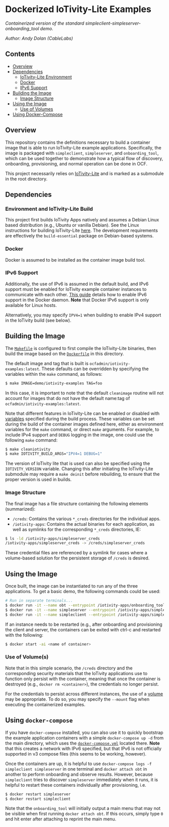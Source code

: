 # Dockerized IoTivity-Lite Examples

*Containerized version of the standard simpleclient-simpleserver-onboarding_tool
demo.*

*Author: Andy Dolan (CableLabs)*

## Contents

* [Overview](#overview)
* [Dependencies](#dependencies)
  * [IoTivity-Lite Environment](#environment-and-iotivity-lite-build)
  * [Docker](#docker)
  * [IPv6 Support](#ipv6-support)
* [Building the Image](#building-the-image)
  * [Image Structure](#image-structure)
* [Using the Image](#using-the-image)
  * [Use of Volumes](#use-of-volumes)
* [Using Docker-Compose](#using-docker-compose)

## Overview

This repository contains the definitions necessary to build a container image
that is able to run IoTivity-Lite example applications. Specifically, the image
is packaged with `simpleclient`, `simpleserver`, and `onboarding_tool`, which
can be used together to demonstrate how a typical flow of discovery, onboarding,
provisioning, and normal operation can be done in OCF.

This project necessarily relies on [IoTivity-Lite](https://gitlab.iotivity.org/iotivity/iotivity-lite)
and is marked as a submodule in the root directory.

## Dependencies

### Environment and IoTivity-Lite Build

This project first builds IoTivity Apps natively and assumes a Debian Linux
based distribution (e.g., Ubuntu or vanilla Debian). See the Linux instructions
for building IoTivity-Lite [here](https://iotivity.org/documentation/building-iotivity-linux).
The development requirements are effectively the `build-essential` package on
Debian-based systems.

### Docker

Docker is assumed to be installed as the container image build tool.

### IPv6 Support

Additionally, the use of IPv6 is assumed in the default build, and IPv6 support
must be enabled for IoTivity example container instances to communicate with
each other. [This guide](https://docs.docker.com/config/daemon/ipv6/) details
how to enable IPv6 support in the Docker daemon. **Note** that Docker IPv6
support is only available for Linux hosts.

Alternatively, you may specify `IPV4=1` when building to enable IPv4 support in
the IoTivity build (see below).

## Building the Image

The [`Makefile`](/Makefile) is configured to first compile the IoTivity-Lite
binaries, then build the image based on the [`Dockerfile`](/examples/Dockerfile)
in this directory.

The default image and tag that is built is `ocfadmin/iotivity-examples:latest`.
These defaults can be overridden by specifying the variables within the `make`
command, as follows:

```bash
$ make IMAGE=demo/iotivity-examples TAG=foo
```

In this case, it is important to note that the default `cleanimage` routine will
not account for images that do not have the default name:tag of
`ocfadmin/iotivity-examples:latest`.

Note that different features in IoTivity-Lite can be enabled or disabled with
[variables](https://iotivity.org/documentation/building-iotivity-linux)
specified during the build process. These variables can be set during the build
of the container images defined here, either as environment variables for the
`make` command, or direct `make` arguments. For example, to include IPv4 support
and `DEBUG` logging in the image, one could use the following `make` command:

```bash
$ make cleaniotivity
$ make IOTIVITY_BUILD_ARGS="IPV4=1 DEBUG=1"
```

The version of IoTivity lite that is used can also be specified using the
`IOTIVITY_VERSION` variable. Changing this after initiating the IoTivity-Lite
submodule may require a `make deinit` before rebuilding, to ensure that the
proper version is used in builds.

### Image Structure

The final image has a file structure containing the following elements
(summarized):

* `/creds`: Contains the various `*_creds` directories for the individual apps.
* `/iotivity-apps`: Contains the actual binaries for each application, as well
  as symlinks for the corresponding `*_creds` directories, IE:

```bash
$ ls -ld /iotivity-apps/simpleserver_creds
/iotivity-apps/simpleserver_creds -> /creds/simpleserver_creds
```

These credential files are referenced by a symlink for cases where a
volume-based solution for the persistent storage of `/creds` is desired.

## Using the Image

Once built, the image can be instantiated to run any of the three applications.
To get a basic demo, the following commands could be used:

```bash
# Run in separate terminals...
$ docker run -it --name obt --entrypoint /iotivity-apps/onboarding_tool ocfadmin/iotivity-examples
$ docker run -it --name simpleserver --entrypoint /iotivity-apps/simpleserver ocfadmin/iotivity-examples
$ docker run -it --name simpleclient --entrypoint /iotivity-apps/simpleclient ocfadmin/iotivity-examples
```

If an instance needs to be restarted (e.g., after onboarding and provisioning
the client and server, the containers can be exited with ctrl-c and restarted
with the following:

```bash
$ docker start -ai <name of container>
```

### Use of Volume(s)

Note that in this simple scenario, the `/creds` directory and the corresponding
security materials that the IoTivity applications use to function only persist
with the container, meaning that once the container is destroyed (e.g., `docker
rm <container>`), the credentials no longer persist.

For the credentials to persist across different instances, the use of a
[volume](https://docs.docker.com/storage/volumes/) may be appropriate. To do so,
you may specify the `--mount` flag when executing the containerized examples.

## Using `docker-compose`

If you have `docker-compose` installed, you can also use it to quickly bootstrap
the example application containers with a simple `docker-compose up -d` from the
main directory, which uses the [`docker-compose.yml`](/docker-compose.yml)
located there. **Note** that this creates a network with IPv6 specified, but
that IPv6 is not officially supported in v3 compose files (this seems to be
working, however).

Once the containers are up, it is helpful to use `docker-compose logs -f
simpleclient simpleserver` in one terminal and `docker attach obt` in another to
perform onboarding and observe results. However, because `simpleclient` tries to
discover `simpleserver` immediately when it runs, it is helpful to restart these
containers individually after provisioning, i.e.

```bash
$ docker restart simpleserver
$ docker restart simpleclient
```

Note that the `onboarding_tool` will initially output a main menu that may not
be visible when first running `docker attach obt`. If this occurs, simply type
`0` and hit enter after attaching to reprint the main menu.
